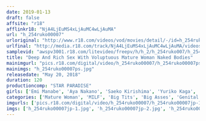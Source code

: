 ```yaml
---
date: 2019-01-13
draft: false
affsite: "r18"
afflinkr18: "NjA4LjEuMS4xLjAuMC4wLjAuMA"
url: "h_254ruko00007"
urloriginal: "http://www.r18.com/videos/vod/movies/detail/-/id=h_254ruko00007"
urlfinal: "http://media.r18.com/track/NjA4LjEuMS4xLjAuMC4wLjAuMA/videos/vod/movies/detail/-/id=h_254ruko00007"
samplevid: "awspv3001.r18.com/litevideo/freepv/h/h_2/h_254ruko007/h_254ruko007_dmb_w.mp4"
title: "Deep And Rich Sex With Voluptuous Mature Woman Naked Bodies"
mainimgurl: "pics.r18.com/digital/video/h_254ruko00007/h_254ruko00007ps.jpg"
mainimgs: "h_254ruko00007ps.jpg"
releasedate: "May 20, 2018"
duration: 120
productioncomp: "STAR PARADISE"
girls: ['Emi Manabe', 'Aya Nakano', 'Saeko Kirishima', 'Yuriko Kaga', 'Kaoru Kawauchi', 'Yuki Sakurai', 'Fumie Saito', 'Kazuko Yamazaki', 'Mizue Saijo']
categories: ['Mature Woman', 'MILF', 'Big Tits', 'Big Asses', 'Genital Close-Up', 'Hi-Def']
imgurls: ['pics.r18.com/digital/video/h_254ruko00007/h_254ruko00007jp-1.jpg', 'pics.r18.com/digital/video/h_254ruko00007/h_254ruko00007jp-2.jpg', 'pics.r18.com/digital/video/h_254ruko00007/h_254ruko00007jp-3.jpg', 'pics.r18.com/digital/video/h_254ruko00007/h_254ruko00007jp-4.jpg', 'pics.r18.com/digital/video/h_254ruko00007/h_254ruko00007jp-5.jpg', 'pics.r18.com/digital/video/h_254ruko00007/h_254ruko00007jp-6.jpg', 'pics.r18.com/digital/video/h_254ruko00007/h_254ruko00007jp-7.jpg', 'pics.r18.com/digital/video/h_254ruko00007/h_254ruko00007jp-8.jpg', 'pics.r18.com/digital/video/h_254ruko00007/h_254ruko00007jp-9.jpg', 'pics.r18.com/digital/video/h_254ruko00007/h_254ruko00007jp-10.jpg', 'pics.r18.com/digital/video/h_254ruko00007/h_254ruko00007jp-11.jpg', 'pics.r18.com/digital/video/h_254ruko00007/h_254ruko00007jp-12.jpg', 'pics.r18.com/digital/video/h_254ruko00007/h_254ruko00007jp-13.jpg', 'pics.r18.com/digital/video/h_254ruko00007/h_254ruko00007jp-14.jpg', 'pics.r18.com/digital/video/h_254ruko00007/h_254ruko00007jp-15.jpg', 'pics.r18.com/digital/video/h_254ruko00007/h_254ruko00007jp-16.jpg', 'pics.r18.com/digital/video/h_254ruko00007/h_254ruko00007jp-17.jpg', 'pics.r18.com/digital/video/h_254ruko00007/h_254ruko00007jp-18.jpg', 'pics.r18.com/digital/video/h_254ruko00007/h_254ruko00007jp-19.jpg', 'pics.r18.com/digital/video/h_254ruko00007/h_254ruko00007jp-20.jpg']
imgs: ['h_254ruko00007jp-1.jpg', 'h_254ruko00007jp-2.jpg', 'h_254ruko00007jp-3.jpg', 'h_254ruko00007jp-4.jpg', 'h_254ruko00007jp-5.jpg', 'h_254ruko00007jp-6.jpg', 'h_254ruko00007jp-7.jpg', 'h_254ruko00007jp-8.jpg', 'h_254ruko00007jp-9.jpg', 'h_254ruko00007jp-10.jpg', 'h_254ruko00007jp-11.jpg', 'h_254ruko00007jp-12.jpg', 'h_254ruko00007jp-13.jpg', 'h_254ruko00007jp-14.jpg', 'h_254ruko00007jp-15.jpg', 'h_254ruko00007jp-16.jpg', 'h_254ruko00007jp-17.jpg', 'h_254ruko00007jp-18.jpg', 'h_254ruko00007jp-19.jpg', 'h_254ruko00007jp-20.jpg']
---
```

